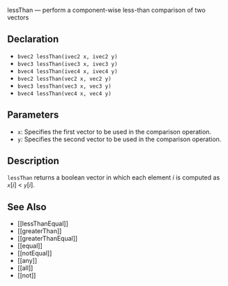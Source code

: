 lessThan — perform a component-wise less-than comparison of two vectors
## Declaration
- ``bvec2 lessThan(ivec2 x, ivec2 y)``
- ``bvec3 lessThan(ivec3 x, ivec3 y)``
- ``bvec4 lessThan(ivec4 x, ivec4 y)``
- ``bvec2 lessThan(vec2 x, vec2 y)``
- ``bvec3 lessThan(vec3 x, vec3 y)``
- ``bvec4 lessThan(vec4 x, vec4 y)``
## Parameters
- ``x``:  Specifies the first vector to be used in the comparison operation.
- ``y``:  Specifies the second vector to be used in the comparison operation.
## Description
`lessThan` returns a boolean vector in which each element _i_ is computed as _`x`_[_i_] < _`y`_[_i_].
## See Also
- [[lessThanEqual]]
- [[greaterThan]]
- [[greaterThanEqual]]
- [[equal]]
- [[notEqual]]
- [[any]]
- [[all]]
- [[not]]